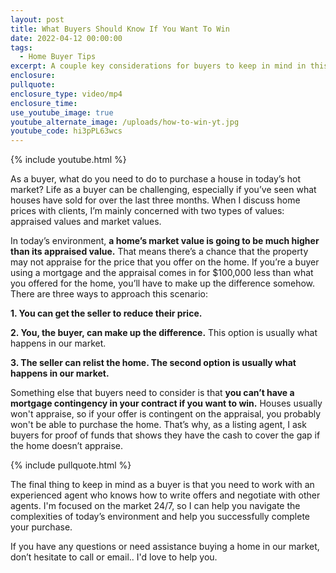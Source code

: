 ```yaml
---
layout: post
title: What Buyers Should Know If You Want To Win
date: 2022-04-12 00:00:00
tags:
  - Home Buyer Tips
excerpt: A couple key considerations for buyers to keep in mind in this market.
enclosure:
pullquote:
enclosure_type: video/mp4
enclosure_time:
use_youtube_image: true
youtube_alternate_image: /uploads/how-to-win-yt.jpg
youtube_code: hi3pPL63wcs
---
```

{% include youtube.html %}

As a buyer, what do you need to do to purchase a house in today’s hot market? Life as a buyer can be challenging, especially if you’ve seen what houses have sold for over the last three months. When I discuss home prices with clients, I’m mainly concerned with two types of values: appraised values and market values.

In today’s environment, **a home’s market value is going to be much higher than its appraised value.** That means there’s a chance that the property may not appraise for the price that you offer on the home. If you’re a buyer using a mortgage and the appraisal comes in for $100,000 less than what you offered for the home, you’ll have to make up the difference somehow. There are three ways to approach this scenario:

**1\. You can get the seller to reduce their price.**

**2\. You, the buyer, can make up the difference.** This option is usually what happens in our market.

**3\. The seller can relist the home. The second option is usually what happens in our market.**

Something else that buyers need to consider is that **you can’t have a mortgage contingency in your contract if you want to win.** Houses usually won't appraise, so if your offer is contingent on the appraisal, you probably won't be able to purchase the home. That’s why, as a listing agent, I ask buyers for proof of funds that shows they have the cash to cover the gap if the home doesn’t appraise.

{% include pullquote.html %}

The final thing to keep in mind as a buyer is that you need to work with an experienced agent who knows how to write offers and negotiate with other agents. I'm focused on the market 24/7, so I can help you navigate the complexities of today’s environment and help you successfully complete your purchase.

If you have any questions or need assistance buying a home in our market, don’t hesitate to call or email.. I'd love to help you.
